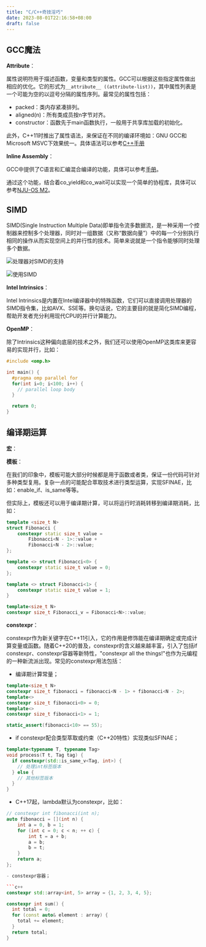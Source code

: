 ```yaml
---
title: "C/C++奇技淫巧"
date: 2023-08-01T22:16:58+08:00
draft: false
---
```


## GCC魔法

**Attribute**：

属性说明符用于描述函数，变量和类型的属性。GCC可以根据这些指定属性做出相应的优化。它的形式为`__attribute__ ((attribute-list))`，其中属性列表是一个可能为空的以逗号分隔的属性序列。最常见的属性包括：

- packed：类内存紧凑排列。
- aligned(n)：所有类成员按n字节对齐。
- constructor：函数先于main函数执行，一般用于共享库加载的初始化。

此外，C++11时推出了属性语法，来保证在不同的编译环境如：GNU GCC和Microsoft MSVC下效果统一。具体语法可以参考[C++手册](https://en.cppreference.com/w/cpp/language/attributes)

**Inline Assembly**：

GCC中提供了C语言和汇编混合编译的功能，具体可以参考[手册](https://www.ibiblio.org/gferg/ldp/GCC-Inline-Assembly-HOWTO.html)。

通过这个功能，结合着co_yield和co_wait可以实现一个简单的协程库，具体可以参考[NJU-OS M2](https://jyywiki.cn/OS/2022/labs/M2.html)。

## SIMD

SIMD(Single Instruction Multiple Data)即单指令流多数据流，是一种采用一个控制器来控制多个处理器，同时对一组数据（又称“数据向量”）中的每一个分别执行相同的操作从而实现空间上的并行性的技术。简单来说就是一个指令能够同时处理多个数据。

![处理器对SIMD的支持](https://pic3.zhimg.com/80/v2-42f84e676fb838f1e2aa2632d4ab0246_720w.webp)

![使用SIMD](https://pic2.zhimg.com/80/v2-a1490b3ffd4a96a09ed17e342d279635_720w.webp)

**Intel Intrinsics**：

Intel Intrinsics是内置在Intel编译器中的特殊函数，它们可以直接调用处理器的SIMD指令集，比如AVX、SSE等。换句话说，它的主要目的就是简化SIMD编程，帮助开发者充分利用现代CPU的并行计算能力。

**OpenMP**：

除了Intrinsics这种偏向底层的技术之外，我们还可以使用OpenMP这类库来更容易的实现并行，比如：

```c++
#include <omp.h>

int main() {
  #pragma omp parallel for
  for(int i=0; i<100; i++) {
    // parallel loop body
  }

  return 0;
}
```

## 编译期运算

**宏**：

**模板**：

在我们的印象中，模板可能大部分时候都是用于函数或者类，保证一份代码可针对多种类型复用。复杂一点的可能配合萃取技术进行类型运算，实现SFINAE，比如：enable_if、is_same等等。

但实际上，模板还可以用于编译期计算，可以将运行时消耗转移到编译期消耗，比如：

```c++
template <size_t N> 
struct Fibonacci {  
    constexpr static size_t value = 
        Fibonacci<N - 1>::value +
        Fibonacci<N - 2>::value;
};

template <> struct Fibonacci<0> {   
    constexpr static size_t value = 0;
};

template <> struct Fibonacci<1> {   
    constexpr static size_t value = 1;
}

template<size_t N>
constexpr size_t Fibonacci_v = Fibonacci<N>::value; 
```

**constexpr**：

constexpr作为新关键字在C++11引入，它的作用是修饰能在编译期确定或完成计算变量或函数。随着C++20的普及，constexpr的含义越来越丰富，引入了包括if constexpr、constexpr容器等新特性，"constexpr all the things!"也作为元编程的一种新流派出现。常见的constexpr用法包括：

- 编译期计算常量；

```c++
template<size_t N>
constexpr size_t fibonacci = fibonacci<N - 1> + fibonacci<N - 2>;
template<>
constexpr size_t fibonacci<0> = 0;
template<>
constexpr size_t fibonacci<1> = 1;

static_assert(fibonacci<10> == 55);
```

- if constexpr配合类型萃取或约束（C++20特性）实现类似SFINAE；

```c++
template<typename T, typename Tag>
void process(T t, Tag tag) {
  if constexpr(std::is_same_v<Tag, int>) {
    // 处理int标签版本
  } else {
    // 其他标签版本 
  }
}
```

- C++17起，lambda默认为constexpr，比如：

```c++
// constexpr int fibonacci(int n);
auto fibonacci = [](int n) {
    int a = 0, b = 1;
    for (int c = 0; c < n; ++ c) {
        int t = a + b;
        a = b;
        b = t;
    }
    return a;
};

- constexpr容器；

```c++
constexpr std::array<int, 5> array = {1, 2, 3, 4, 5}; 

constexpr int sum() {
  int total = 0;
  for (const auto& element : array) {
    total += element; 
  }
  return total;
}
```